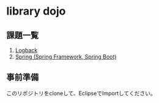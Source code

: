 # library dojo

## 課題一覧
1. [Logback](src/main/java/logback/README.md)
2. [Spring (Spring Framework, Spring Boot)](src/main/java/spring/README.md)

## 事前準備
このリポジトリをcloneして、EclipseでImportしてください。



